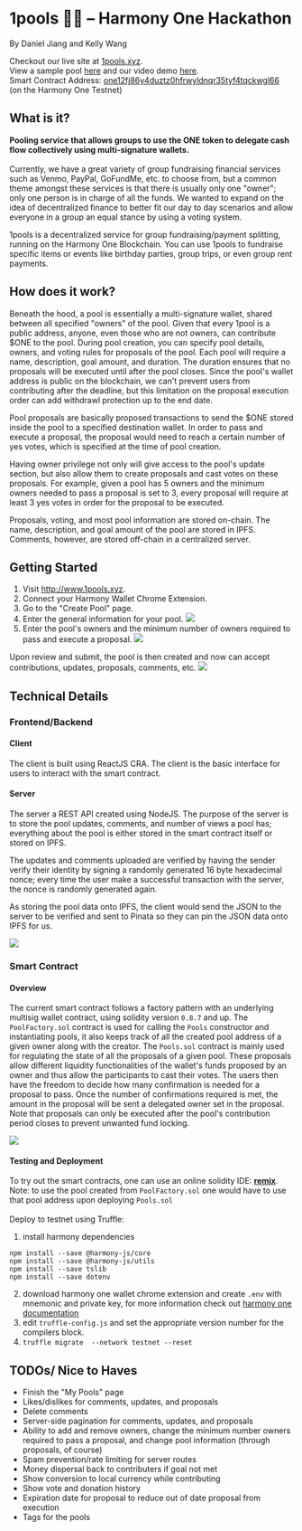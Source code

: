 # 1pools 🏊‍♂️ – Harmony One Hackathon 
By Daniel Jiang and Kelly Wang

Checkout our live site at [1pools.xyz](http://www.1pools.xyz).<br/>
View a sample pool [here](http://1pools.xyz/pools/one12harqnp3rtcwudphyf375af2vdzfg0rpnewe0w) and our video demo [here](https://youtu.be/OSABNICJe24).<br/>
Smart Contract Address: [one12fj86y4duztz0hfrwyldnqr35tyf4tqckwgl66](https://explorer.pops.one/address/0x52647d12ade09627dd23713ed98071a2c89aac18) (on the Harmony One Testnet)

## What is it?
**Pooling service that allows groups to use the ONE token to delegate cash flow collectively using multi-signature wallets.**<br/>
<br/>
Currently, we have a great variety of group fundraising financial services such as Venmo, PayPal, GoFundMe, etc. to choose from, but a common theme amongst these services is that there is usually only one "owner"; only one person is in charge of all the funds. We wanted to expand on the idea of decentralized finance to better fit our day to day scenarios and allow everyone in a group an equal stance by using a voting system.

1pools is a decentralized service for group fundraising/payment splitting, running on the Harmony One Blockchain. You can use 1pools to fundraise specific items or events like birthday parties, group trips, or even group rent payments.

## How does it work?
Beneath the hood, a pool is essentially a multi-signature wallet, shared between all specified "owners" of the pool. Given that every 1pool is a public address, anyone, even those who are not owners, can contribute $ONE to the pool. During pool creation, you can specify pool details, owners, and voting rules for proposals of the pool. Each pool will require a name, description, goal amount, and duration. The duration ensures that no proposals will be executed until after the pool closes. Since the pool's wallet address is public on the blockchain, we can't prevent users from contributing after the deadline, but this limitation on the proposal execution order can add withdrawl protection up to the end date.

Pool proposals are basically proposed transactions to send the $ONE stored inside the pool to a specified destination wallet. In order to pass and execute a proposal, the proposal would need to reach a certain number of yes votes, which is specified at the time of pool creation.

Having owner privilege not only will give access to the pool's update section, but also allow them to create proposals and cast votes on these proposals. For example, given a pool has 5 owners and the minimum owners needed to pass a proposal is set to 3, every proposal will require at least 3 yes votes in order for the proposal to be executed.

Proposals, voting, and most pool information are stored on-chain. The name, description, and goal amount of the pool are stored in IPFS. Comments, however, are stored off-chain in a centralized server.

## Getting Started
1. Visit http://www.1pools.xyz.
2. Connect your Harmony Wallet Chrome Extension.
3. Go to the "Create Pool" page.
4. Enter the general information for your pool.
![](/pics/createpool.png)
5. Enter the pool's owners and the minimum number of owners required to pass and execute a proposal.
![](/pics/createpool2.png)

Upon review and submit, the pool is then created and now can accept contributions, updates, proposals, comments, etc. 
![](/pics/createpool3.gif)


## Technical Details
### Frontend/Backend
#### Client
The client is built using ReactJS CRA. The client is the basic interface for users to interact with the smart contract. 

#### Server
The server a REST API created using NodeJS. The purpose of the server is to store the pool updates, comments, and number of views a pool has; everything about the pool is either stored in the smart contract itself or stored on IPFS.

The updates and comments uploaded are verified by having the sender verify their identity by signing a randomly generated 16 byte hexadecimal nonce; every time the user make a successful transaction with the server, the nonce is randomly generated again.

As storing the pool data onto IPFS, the client would send the JSON to the server to be verified and sent to Pinata so they can pin the JSON data onto IPFS for us.

![](/pics/diagram2.png)

### Smart Contract
#### Overview
The current smart contract follows a factory pattern with an underlying multisig wallet contract, using solidity version `0.8.7` and up. The `PoolFactory.sol` contract is used for calling the `Pools` constructor and instantiating pools, it also keeps track of all the created pool address of a given owner along with the creator. The `Pools.sol` contract is mainly used for regulating the state of all the proposals of a given pool. These proposals allow different liquidity functionalities of the wallet's funds proposed by an owner and thus allow the participants to cast their votes. The users then have the freedom to decide how many confirmation is needed for a proposal to pass. Once the number of confirmations required is met, the amount in the proposal will be sent a delegated owner set in the proposal. Note that proposals can only be executed after the pool's contribution period closes to prevent unwanted fund locking.

![](/pics/diagram.png)

#### Testing and Deployment 
To try out the smart contracts, one can use an online solidity IDE: [**remix**](https://remix.ethereum.org/). Note: to use the pool created from `PoolFactory.sol` one would have to use that pool address upon deploying `Pools.sol` 
<br></br>
Deploy to testnet using Truffle:
1. install harmony dependencies 
```
npm install --save @harmony-js/core
npm install --save @harmony-js/utils
npm install --save tslib
npm install --save dotenv
```
2. download harmony one wallet chrome extension and create `.env` with mnemonic and private key, for more information check out [harmony one documentation](https://docs.harmony.one/home/developers/deploying-on-harmony/truffle/setup)
3. edit `truffle-config.js` and set the appropriate version number for the compilers block. 
4. `truffle migrate  --network testnet --reset`

## TODOs/ Nice to Haves
- Finish the "My Pools" page
- Likes/dislikes for comments, updates, and proposals
- Delete comments 
- Server-side pagination for comments, updates, and proposals
- Ability to add and remove owners, change the minimum number owners required to pass a proposal, and change pool information (through proposals, of course)
- Spam prevention/rate limiting for server routes
- Money dispersal back to contributers if goal not met
- Show conversion to local currency while contributing
- Show vote and donation history
- Expiration date for proposal to reduce out of date proposal from execution 
- Tags for the pools
